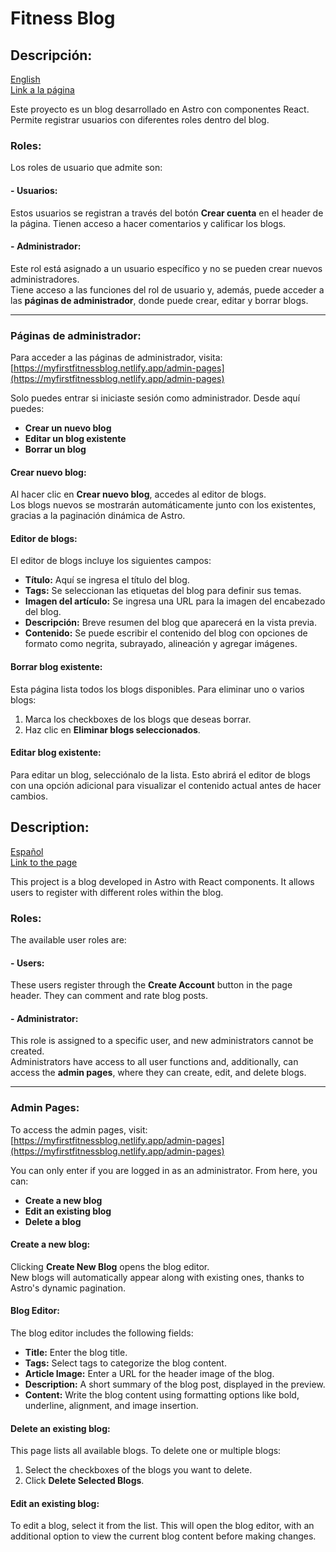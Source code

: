 # Fitness Blog

## Descripción:
[English](#description)  
[Link a la página](https://myfirstfitnessblog.netlify.app/)

Este proyecto es un blog desarrollado en Astro con componentes React. Permite registrar usuarios con diferentes roles dentro del blog.

### Roles:
Los roles de usuario que admite son:  

#### - **Usuarios:**
Estos usuarios se registran a través del botón **Crear cuenta** en el header de la página. Tienen acceso a hacer comentarios y calificar los blogs.

#### - **Administrador:**
Este rol está asignado a un usuario específico y no se pueden crear nuevos administradores.  
Tiene acceso a las funciones del rol de usuario y, además, puede acceder a las **páginas de administrador**, donde puede crear, editar y borrar blogs.  

---

### Páginas de administrador:
Para acceder a las páginas de administrador, visita:  
[https://myfirstfitnessblog.netlify.app/admin-pages](https://myfirstfitnessblog.netlify.app/admin-pages)  

Solo puedes entrar si iniciaste sesión como administrador. Desde aquí puedes:  

- **Crear un nuevo blog**  
- **Editar un blog existente**  
- **Borrar un blog**

#### Crear nuevo blog:
Al hacer clic en **Crear nuevo blog**, accedes al editor de blogs.  
Los blogs nuevos se mostrarán automáticamente junto con los existentes, gracias a la paginación dinámica de Astro.

#### Editor de blogs:
El editor de blogs incluye los siguientes campos:

- **Título:** Aquí se ingresa el título del blog.  
- **Tags:** Se seleccionan las etiquetas del blog para definir sus temas.  
- **Imagen del artículo:** Se ingresa una URL para la imagen del encabezado del blog.  
- **Descripción:** Breve resumen del blog que aparecerá en la vista previa.  
- **Contenido:** Se puede escribir el contenido del blog con opciones de formato como negrita, subrayado, alineación y agregar imágenes.

#### Borrar blog existente:
Esta página lista todos los blogs disponibles. Para eliminar uno o varios blogs:
1. Marca los checkboxes de los blogs que deseas borrar.  
2. Haz clic en **Eliminar blogs seleccionados**.

#### Editar blog existente:
Para editar un blog, selecciónalo de la lista. Esto abrirá el editor de blogs con una opción adicional para visualizar el contenido actual antes de hacer cambios.

## Description:
[Español](#descripción)  
[Link to the page](https://myfirstfitnessblog.netlify.app/)

This project is a blog developed in Astro with React components. It allows users to register with different roles within the blog.

### Roles:
The available user roles are:  

#### - **Users:**
These users register through the **Create Account** button in the page header. They can comment and rate blog posts.

#### - **Administrator:**
This role is assigned to a specific user, and new administrators cannot be created.  
Administrators have access to all user functions and, additionally, can access the **admin pages**, where they can create, edit, and delete blogs.  

---

### Admin Pages:
To access the admin pages, visit:  
[https://myfirstfitnessblog.netlify.app/admin-pages](https://myfirstfitnessblog.netlify.app/admin-pages)  

You can only enter if you are logged in as an administrator. From here, you can:  

- **Create a new blog**  
- **Edit an existing blog**  
- **Delete a blog**  

#### Create a new blog:
Clicking **Create New Blog** opens the blog editor.  
New blogs will automatically appear along with existing ones, thanks to Astro's dynamic pagination.

#### Blog Editor:
The blog editor includes the following fields:

- **Title:** Enter the blog title.  
- **Tags:** Select tags to categorize the blog content.  
- **Article Image:** Enter a URL for the header image of the blog.  
- **Description:** A short summary of the blog post, displayed in the preview.  
- **Content:** Write the blog content using formatting options like bold, underline, alignment, and image insertion.

#### Delete an existing blog:
This page lists all available blogs. To delete one or multiple blogs:  
1. Select the checkboxes of the blogs you want to delete.  
2. Click **Delete Selected Blogs**.

#### Edit an existing blog:
To edit a blog, select it from the list. This will open the blog editor, with an additional option to view the current blog content before making changes.


